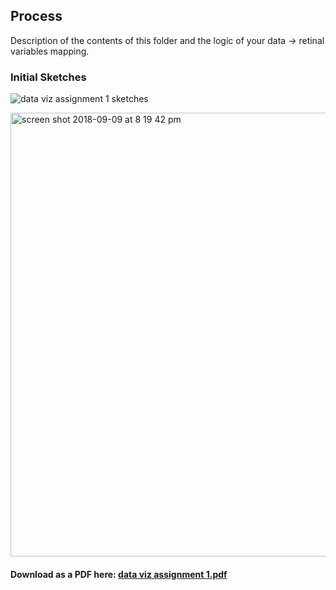 ## Process

Description of the contents of this folder and the logic of your data → retinal variables mapping.

### Initial Sketches

![data viz assignment 1 sketches](https://user-images.githubusercontent.com/42682406/45270616-62fd4300-b46d-11e8-8c0e-496a35400f8c.jpg)

<img width="710" alt="screen shot 2018-09-09 at 8 19 42 pm" src="https://user-images.githubusercontent.com/42682406/45270657-e6b72f80-b46d-11e8-8b1d-93e5671b0a0b.png">


#### Download as a PDF here: [data viz assignment 1.pdf](https://github.com/samizdatco/dvia-2018/files/2364788/data.viz.assignment.1.pdf)

